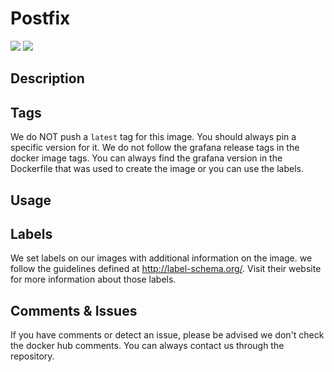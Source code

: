 # Postfix
[![](https://images.microbadger.com/badges/version/fxinnovation/postfix.svg)](https://microbadger.com/images/fxinnovation/postfix "Get your own version badge on microbadger.com") [![](https://images.microbadger.com/badges/image/fxinnovation/postfix.svg)](https://microbadger.com/images/fxinnovation/postfix "Get your own image badge on microbadger.com")
## Description

## Tags
We do NOT push a `latest` tag for this image. You should always pin a specific version for it.
We do not follow the grafana release tags in the docker image tags. You can always find the grafana version in the Dockerfile that was used to create the image or you can use the labels.

## Usage

## Labels
We set labels on our images with additional information on the image. we follow the guidelines defined at http://label-schema.org/. Visit their website for more information about those labels.

## Comments & Issues
If you have comments or detect an issue, please be advised we don't check the docker hub comments. You can always contact us through the repository.
